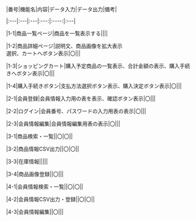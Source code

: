 
|番号|機能名|内容|データ入力|データ出力|備考| 

|:---|:---|:---|:---:|:----:|:---| 

|1-1|商品一覧ページ|商品を一覧表示する|||| 

|1-2|商品詳細ページ|説明文、商品画像を拡大表示<br>選択、カートへボタン表示|〇||| 

|1-3|ショッピングカート|購入予定商品の一覧表示、合計金額の表示、購入手続きへボタン表示|〇||| 

|1-4|購入手続きボタン|支払方法選択ボタン表示、購入決定ボタン表示|〇||| 

|2-1|会員登録|会員情報入力用の表を表示、確認ボタン表示|〇||| 

|2-2|ログイン|会員番号、パスワードの入力用表の表示|〇||| 

|2-3|会員情報編集|会員情報編集用表の表示|〇||| 

|3-1|商品検索・一覧||〇|〇|| 

|3-2|商品情報CSV出力||〇|〇|| 

|3-3|在庫情報||||| 

|3-4|商品画像登録||〇||| 

|4-1|会員情報検索・一覧||〇|〇|| 

|4-2|会員情報CSV出力・登録||〇|〇|| 

|4-3|会員情報編集||〇||| 

